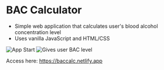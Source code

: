 # BAC Calculator
* Simple web application that calculates user's blood alcohol concentration level
* Uses vanilla JavaScript and HTML/CSS

![App Start](https://i.ibb.co/4JfJ3fJ/bac-calc-intro.jpg)
![Gives user BAC level](https://i.ibb.co/CKkK6b2/bac-calc-bac.jpg)

Access here: https://baccalc.netlify.app
